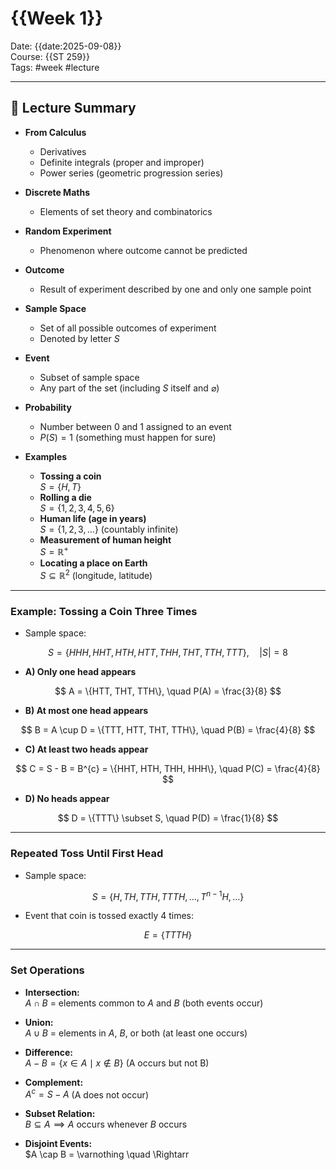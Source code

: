 # {{Week 1}}

Date: {{date:2025-09-08}}  
Course: {{ST 259}}  
Tags: #week #lecture  

---

## 📖 Lecture Summary

- **From Calculus**
  - Derivatives
  - Definite integrals (proper and improper)
  - Power series (geometric progression series)

- **Discrete Maths**
  - Elements of set theory and combinatorics

- **Random Experiment**
  - Phenomenon where outcome cannot be predicted

- **Outcome**
  - Result of experiment described by one and only one sample point

- **Sample Space**
  - Set of all possible outcomes of experiment  
  - Denoted by letter $S$

- **Event**
  - Subset of sample space  
  - Any part of the set (including $S$ itself and $\varnothing$)

- **Probability**
  - Number between $0$ and $1$ assigned to an event  
  - $P(S) = 1$ (something must happen for sure)

- **Examples**
  - **Tossing a coin**  
    $S = \{H, T\}$
  - **Rolling a die**  
    $S = \{1, 2, 3, 4, 5, 6\}$
  - **Human life (age in years)**  
    $S = \{1, 2, 3, \dots\}$ (countably infinite)
  - **Measurement of human height**  
    $S = \mathbb{R}^{+}$
  - **Locating a place on Earth**  
    $S \subseteq \mathbb{R}^{2}$ (longitude, latitude)

---

### Example: Tossing a Coin Three Times

- Sample space:

$$
S = \{HHH, HHT, HTH, HTT, THH, THT, TTH, TTT\}, \quad |S| = 8
$$

- **A) Only one head appears**

$$
A = \{HTT, THT, TTH\}, \quad P(A) = \frac{3}{8}
$$

- **B) At most one head appears**

$$
B = A \cup D = \{TTT, HTT, THT, TTH\}, \quad P(B) = \frac{4}{8}
$$

- **C) At least two heads appear**

$$
C = S - B = B^{c} = \{HHT, HTH, THH, HHH\}, \quad P(C) = \frac{4}{8}
$$

- **D) No heads appear**

$$
D = \{TTT\} \subset S, \quad P(D) = \frac{1}{8}
$$

---

### Repeated Toss Until First Head

- Sample space:

$$
S = \{H, TH, TTH, TTTH, \dots, T^{n-1}H, \dots\}
$$

- Event that coin is tossed exactly 4 times:

$$
E = \{TTTH\}
$$

---

### Set Operations

- **Intersection:**  
  $A \cap B$ = elements common to $A$ and $B$ (both events occur)

- **Union:**  
  $A \cup B$ = elements in $A$, $B$, or both (at least one occurs)

- **Difference:**  
  $A - B = \{x \in A \mid x \notin B\}$ (A occurs but not B)

- **Complement:**  
  $A^{c} = S - A$ (A does not occur)

- **Subset Relation:**  
  $B \subseteq A \implies A$ occurs whenever $B$ occurs

- **Disjoint Events:**  
  $A \cap B = \varnothing \quad \Rightarr
